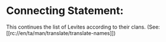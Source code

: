 # Connecting Statement:

This continues the list of Levites according to their clans. (See: [[rc://en/ta/man/translate/translate-names]])

